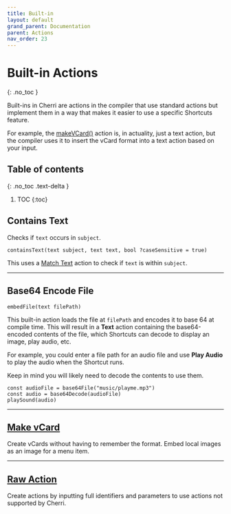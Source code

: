 ```yaml
---
title: Built-in
layout: default
grand_parent: Documentation
parent: Actions
nav_order: 23
---
```


# Built-in Actions
{: .no_toc }

Built-ins in Cherri are actions in the compiler that use standard actions but implement them in a way that makes it easier to use a specific Shortcuts feature.

For example, the [makeVCard()](/language/vcards) action is, in actuality, just a text action, but the compiler uses it to insert the vCard format into a text action based on your input.

## Table of contents
{: .no_toc .text-delta }

1. TOC
{:toc}

## Contains Text

Checks if `text` occurs in `subject`.

```
containsText(text subject, text text, bool ?caseSensitive = true)
```

This uses a [Match Text](/language/standard/documents#match-text) action to check if `text` is within `subject`.

---

## Base64 Encode File

```
embedFile(text filePath)
```

This built-in action loads the file at `filePath` and encodes it to base 64 at compile time. This will result in a **Text** action containing the base64-encoded contents of the file, which Shortcuts can decode to display an image, play audio, etc.

For example, you could enter a file path for an audio file and use **Play Audio** to play the audio when the Shortcut runs.

Keep in mind you will likely need to decode the contents to use them.

```
const audioFile = base64File("music/playme.mp3")
const audio = base64Decode(audioFile)
playSound(audio)
```

---

## [Make vCard](/language/vcards)

Create vCards without having to remember the format. Embed local images as an image for a menu item.

---

## [Raw Action](/language/raw-actions)

Create actions by inputting full identifiers and parameters to use actions not supported by Cherri.
